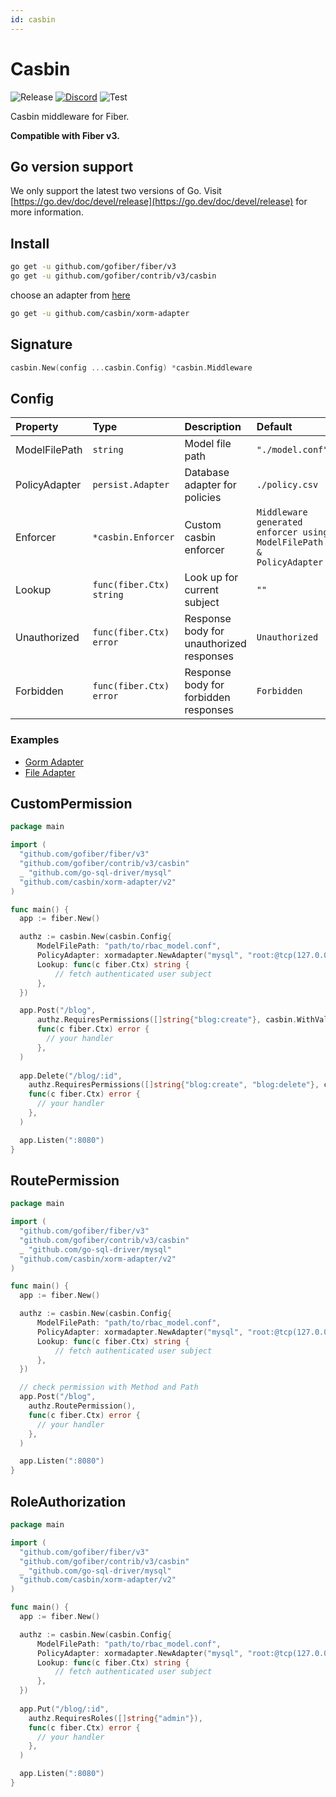 ```yaml
---
id: casbin
---
```


# Casbin

![Release](https://img.shields.io/github/v/tag/gofiber/contrib?filter=casbin*)
[![Discord](https://img.shields.io/discord/704680098577514527?style=flat&label=%F0%9F%92%AC%20discord&color=00ACD7)](https://gofiber.io/discord)
![Test](https://github.com/gofiber/contrib/workflows/Test%20casbin/badge.svg)

Casbin middleware for Fiber.

**Compatible with Fiber v3.**

## Go version support

We only support the latest two versions of Go. Visit [https://go.dev/doc/devel/release](https://go.dev/doc/devel/release) for more information.

## Install
```sh
go get -u github.com/gofiber/fiber/v3
go get -u github.com/gofiber/contrib/v3/casbin
```
choose an adapter from [here](https://casbin.org/docs/adapters)
```sh
go get -u github.com/casbin/xorm-adapter
```

## Signature
```go
casbin.New(config ...casbin.Config) *casbin.Middleware
```

## Config

| Property      | Type                      | Description                              | Default                              |
|:--------------|:--------------------------|:-----------------------------------------|:--------------------------------------------------------------|
| ModelFilePath | `string`                  | Model file path                        | `"./model.conf"`                                                    |
| PolicyAdapter | `persist.Adapter`         | Database adapter for policies            | `./policy.csv`                                                      |
| Enforcer      | `*casbin.Enforcer`        | Custom casbin enforcer                   | `Middleware generated enforcer using ModelFilePath & PolicyAdapter` |
| Lookup        | `func(fiber.Ctx) string`  | Look up for current subject              | `""`                                                              |
| Unauthorized  | `func(fiber.Ctx) error`   | Response body for unauthorized responses | `Unauthorized`                                                      |
| Forbidden     | `func(fiber.Ctx) error`   | Response body for forbidden responses    | `Forbidden`                                                         |

### Examples
- [Gorm Adapter](https://github.com/svcg/-fiber_casbin_demo)
- [File Adapter](https://github.com/gofiber/contrib/tree/master/v3/casbin/example)

## CustomPermission

```go
package main

import (
  "github.com/gofiber/fiber/v3"
  "github.com/gofiber/contrib/v3/casbin"
  _ "github.com/go-sql-driver/mysql"
  "github.com/casbin/xorm-adapter/v2"
)

func main() {
  app := fiber.New()

  authz := casbin.New(casbin.Config{
      ModelFilePath: "path/to/rbac_model.conf",
      PolicyAdapter: xormadapter.NewAdapter("mysql", "root:@tcp(127.0.0.1:3306)/"),
      Lookup: func(c fiber.Ctx) string {
          // fetch authenticated user subject
      },
  })

  app.Post("/blog",
      authz.RequiresPermissions([]string{"blog:create"}, casbin.WithValidationRule(casbin.MatchAllRule)),
      func(c fiber.Ctx) error {
        // your handler
      },
  )
  
  app.Delete("/blog/:id",
    authz.RequiresPermissions([]string{"blog:create", "blog:delete"}, casbin.WithValidationRule(casbin.AtLeastOneRule)),
    func(c fiber.Ctx) error {
      // your handler
    },
  )

  app.Listen(":8080")
}
```

## RoutePermission

```go
package main

import (
  "github.com/gofiber/fiber/v3"
  "github.com/gofiber/contrib/v3/casbin"
  _ "github.com/go-sql-driver/mysql"
  "github.com/casbin/xorm-adapter/v2"
)

func main() {
  app := fiber.New()

  authz := casbin.New(casbin.Config{
      ModelFilePath: "path/to/rbac_model.conf",
      PolicyAdapter: xormadapter.NewAdapter("mysql", "root:@tcp(127.0.0.1:3306)/"),
      Lookup: func(c fiber.Ctx) string {
          // fetch authenticated user subject
      },
  })

  // check permission with Method and Path
  app.Post("/blog",
    authz.RoutePermission(),
    func(c fiber.Ctx) error {
      // your handler
    },
  )

  app.Listen(":8080")
}
```

## RoleAuthorization

```go
package main

import (
  "github.com/gofiber/fiber/v3"
  "github.com/gofiber/contrib/v3/casbin"
  _ "github.com/go-sql-driver/mysql"
  "github.com/casbin/xorm-adapter/v2"
)

func main() {
  app := fiber.New()

  authz := casbin.New(casbin.Config{
      ModelFilePath: "path/to/rbac_model.conf",
      PolicyAdapter: xormadapter.NewAdapter("mysql", "root:@tcp(127.0.0.1:3306)/"),
      Lookup: func(c fiber.Ctx) string {
          // fetch authenticated user subject
      },
  })
  
  app.Put("/blog/:id",
    authz.RequiresRoles([]string{"admin"}),
    func(c fiber.Ctx) error {
      // your handler
    },
  )

  app.Listen(":8080")
}
```
